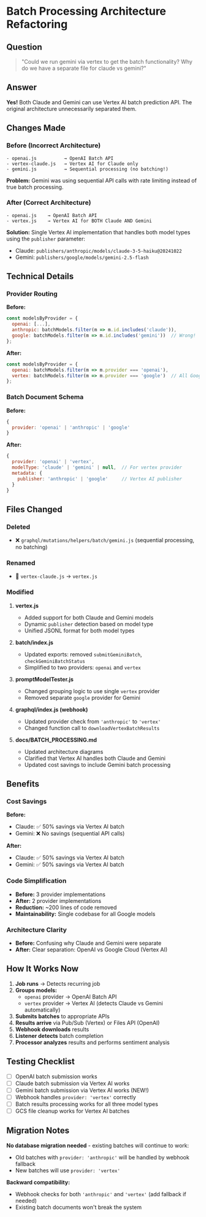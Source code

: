 # Batch Processing Architecture Refactoring

## Question
> "Could we run gemini via vertex to get the batch functionality? Why do we have a separate file for claude vs gemini?"

## Answer
**Yes!** Both Claude and Gemini can use Vertex AI batch prediction API. The original architecture unnecessarily separated them.

## Changes Made

### Before (Incorrect Architecture)
```
- openai.js          → OpenAI Batch API
- vertex-claude.js   → Vertex AI for Claude only
- gemini.js          → Sequential processing (no batching!)
```

**Problem:** Gemini was using sequential API calls with rate limiting instead of true batch processing.

### After (Correct Architecture)
```
- openai.js    → OpenAI Batch API
- vertex.js    → Vertex AI for BOTH Claude AND Gemini
```

**Solution:** Single Vertex AI implementation that handles both model types using the `publisher` parameter:
- Claude: `publishers/anthropic/models/claude-3-5-haiku@20241022`
- Gemini: `publishers/google/models/gemini-2.5-flash`

## Technical Details

### Provider Routing
**Before:**
```javascript
const modelsByProvider = {
  openai: [...],
  anthropic: batchModels.filter(m => m.id.includes('claude')),
  google: batchModels.filter(m => m.id.includes('gemini'))  // Wrong!
};
```

**After:**
```javascript
const modelsByProvider = {
  openai: batchModels.filter(m => m.provider === 'openai'),
  vertex: batchModels.filter(m => m.provider === 'google')  // All Google models
};
```

### Batch Document Schema
**Before:**
```javascript
{
  provider: 'openai' | 'anthropic' | 'google'
}
```

**After:**
```javascript
{
  provider: 'openai' | 'vertex',
  modelType: 'claude' | 'gemini' | null,  // For vertex provider
  metadata: {
    publisher: 'anthropic' | 'google'     // Vertex AI publisher
  }
}
```

## Files Changed

### Deleted
- ❌ `graphql/mutations/helpers/batch/gemini.js` (sequential processing, no batching)

### Renamed
- 📝 `vertex-claude.js` → `vertex.js`

### Modified
1. **vertex.js**
   - Added support for both Claude and Gemini models
   - Dynamic `publisher` detection based on model type
   - Unified JSONL format for both model types

2. **batch/index.js**
   - Updated exports: removed `submitGeminiBatch`, `checkGeminiBatchStatus`
   - Simplified to two providers: `openai` and `vertex`

3. **promptModelTester.js**
   - Changed grouping logic to use single `vertex` provider
   - Removed separate `google` provider for Gemini

4. **graphql/index.js (webhook)**
   - Updated provider check from `'anthropic'` to `'vertex'`
   - Changed function call to `downloadVertexBatchResults`

5. **docs/BATCH_PROCESSING.md**
   - Updated architecture diagrams
   - Clarified that Vertex AI handles both Claude and Gemini
   - Updated cost savings to include Gemini batch processing

## Benefits

### Cost Savings
**Before:**
- Claude: ✅ 50% savings via Vertex AI batch
- Gemini: ❌ No savings (sequential API calls)

**After:**
- Claude: ✅ 50% savings via Vertex AI batch
- Gemini: ✅ 50% savings via Vertex AI batch

### Code Simplification
- **Before:** 3 provider implementations
- **After:** 2 provider implementations
- **Reduction:** ~200 lines of code removed
- **Maintainability:** Single codebase for all Google models

### Architecture Clarity
- **Before:** Confusing why Claude and Gemini were separate
- **After:** Clear separation: OpenAI vs Google Cloud (Vertex AI)

## How It Works Now

1. **Job runs** → Detects recurring job
2. **Groups models:**
   - `openai` provider → OpenAI Batch API
   - `vertex` provider → Vertex AI (detects Claude vs Gemini automatically)
3. **Submits batches** to appropriate APIs
4. **Results arrive** via Pub/Sub (Vertex) or Files API (OpenAI)
5. **Webhook downloads** results
6. **Listener detects** batch completion
7. **Processor analyzes** results and performs sentiment analysis

## Testing Checklist

- [ ] OpenAI batch submission works
- [ ] Claude batch submission via Vertex AI works
- [ ] Gemini batch submission via Vertex AI works (NEW!)
- [ ] Webhook handles `provider: 'vertex'` correctly
- [ ] Batch results processing works for all three model types
- [ ] GCS file cleanup works for Vertex AI batches

## Migration Notes

**No database migration needed** - existing batches will continue to work:
- Old batches with `provider: 'anthropic'` will be handled by webhook fallback
- New batches will use `provider: 'vertex'`

**Backward compatibility:**
- Webhook checks for both `'anthropic'` and `'vertex'` (add fallback if needed)
- Existing batch documents won't break the system

